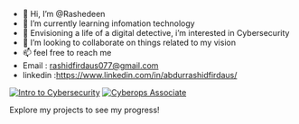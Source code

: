 - 👋 Hi, I’m @Rashedeen
- 🌱 I’m currently learning infomation technology
- 👀 Envisioning a life of a digital detective, i’m interested in Cybersecurity
- 💞️ I’m looking to collaborate on things related to my vision 
- 📫 feel free to reach me
- Email : rashidfirdaus077@gmail.com
- linkedin :https://www.linkedin.com/in/abdurrashidfirdaus/

[![Intro to Cybersecurity](https://img.shields.io/badge/Cisco%20Networking-Intro%20to%20Cybersecurity-blue?logo=cisco)]([https://www.credly.com/badges/your-badge-1-link](https://www.credly.com/badges/a46536e6-a77b-4c92-8700-70eebe040fea/public_url)) [![Cyberops Associate](https://img.shields.io/badge/Cisco%20Networking-Cyberops%20Associate-blue?logo=cisco)]([https://www.credly.com/badges/c6bb4641-bdc7-4089-aef3-d90c225aa161/public_url)

Explore my projects to see my progress!
<!---
Rashedeen/Rashedeen is a ✨ special ✨ repository because its `README.md` (this file) appears on your GitHub profile.
You can click the Preview link to take a look at your changes.
--->
